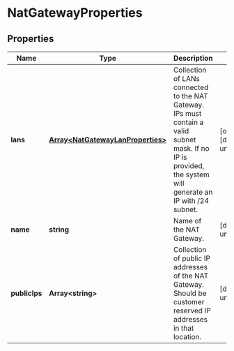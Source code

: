 # NatGatewayProperties

## Properties
| Name | Type | Description | Notes |
| ------------ | ------------- | ------------- | ------------- |
| **lans** | [**Array&lt;NatGatewayLanProperties&gt;**](NatGatewayLanProperties.md) | Collection of LANs connected to the NAT Gateway. IPs must contain a valid subnet mask. If no IP is provided, the system will generate an IP with /24 subnet. | [optional] [default to undefined] |
| **name** | **string** | Name of the NAT Gateway. | [default to undefined] |
| **publicIps** | **Array&lt;string&gt;** | Collection of public IP addresses of the NAT Gateway. Should be customer reserved IP addresses in that location. | [default to undefined] |


